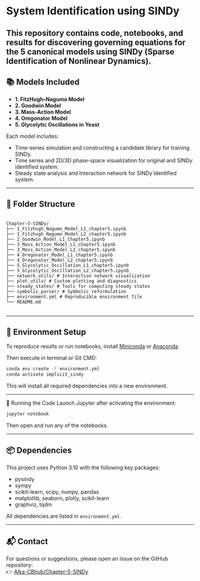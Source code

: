 # System Identification using SINDy

This repository contains code, notebooks, and results for discovering governing equations for the 5 canonical models using **SINDy** (Sparse Identification of Nonlinear Dynamics).
---

## 📚 Models Included

- **1. FitzHugh–Nagumo Model**
- **2. Goodwin Model**
- **3. Mass-Action Model**
- **4. Oregonator Model**
- **5. Glycolytic Oscillations in Yeast**


Each model includes:
- Time-series simulation and constructing a candidate library for training SINDy.
- Time series and 2D/3D phase-space visualization for original and SINDy identified system.
- Steady state analysis and Interaction network for SINDy identified system.


---
## 📁 Folder Structure

<pre> <code> 
Chapter-5-SINDy/
├── 1_Fitzhugh_Nagumo_Model_L1_chapter5.ipynb
├── 1_Fitzhugh_Nagumo_Model_L2_chapter5.ipynb
├── 2_Goodwin_Model_L1_Chapter5.ipynb
├── 3_Mass_Action_Model_L1_chapter5.ipynb
├── 3_Mass_Action_Model_L2_chapter5.ipynb
├── 4_Oregonator_Model_L1_chapter5.ipynb
├── 4_Oregonator_Model_L2_chapter5.ipynb
├── 5_Glycolytic_Oscillation_L1_chapter5.ipynb
├── 5_Glycolytic_Oscillation_L2_chapter5.ipynb
├── network_utils/ # Interaction network visualization
├── plot_utils/ # Custom plotting and diagnostics
├── steady_states/ # Tools for computing steady states
├── symbolic_parser/ # Symbolic reformulation 
├── environment.yml # Reproducible environment file
└── README.md
</code> </pre>

---
## 🧪 Environment Setup

To reproduce results or run notebooks, install [Miniconda](https://docs.conda.io/en/latest/miniconda.html) or [Anaconda](https://www.anaconda.com/).

Then execute in terminal or Git CMD:

```bash
conda env create -f environment.yml
conda activate implicit_sindy
```
This will install all required dependencies into a new environment.

---

🚀 Running the Code
Launch Jupyter after activating the environment:

```bash
jupyter notebook
```

Then open and run any of the notebooks.

---


## 📦 Dependencies
This project uses Python 3.10 with the following key packages:

- pysindy
- sympy
- scikit-learn, scipy, numpy, pandas
- matplotlib, seaborn, plotly, scikit-learn
- graphviz, tqdm

All dependencies are listed in `environment.yml`.

---

## 📬 Contact

For questions or suggestions, please open an issue on the GitHub repository:  
👉 [Alka-CBhub/Chapter-5-SINDy](https://github.com/Alka-CBhub/Chapter-5-SINDy)
